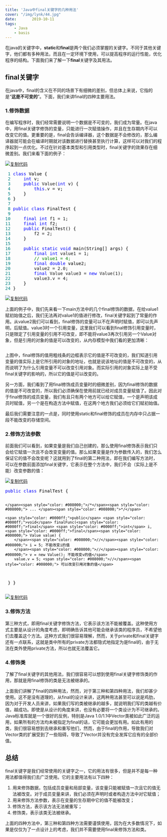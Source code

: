 ```yaml
---
title: 'Java中final关键字的几种用法'
cover: "/img/lynk/44.jpg"
date:       2019-10-11
tags:
	- Java
	- basis
---
```


<div class="post">
    
  <div class="clear"></div>
  <div class="postBody">
    
<div id="cnblogs_post_body" class="blogpost-body ">
    <p>在java的关键字中，<strong>static</strong>和<strong>final</strong>是两个我们必须掌握的关键字。不同于其他关键字，他们都有多种用法，而且在一定环境下使用，可以提高程序的运行性能，优化程序的结构。下面我们来了解一下<strong>final</strong>关键字及其用法。</p>
<h2>final关键字</h2>
<p>在java中，final的含义在不同的场景下有细微的差别，但总体上来说，它指的是“<strong>这是不可变的</strong>”。下面，我们来讲final的四种主要用法。</p>
<h3>1.修饰数据</h3>
<p>在编写程序时，我们经常需要说明一个数据是不可变的，我们成为常量。在java中，用final关键字修饰的变量，只能进行一次赋值操作，并且在生存期内不可以改变它的值。更重要的是，final会告诉编译器，这个数据是不会修改的，那么编译器就可能会在编译时期就对该数据进行替换甚至执行计算，这样可以对我们的程序起到一点优化。不过在针对基本类型和引用类型时，final关键字的效果存在细微差别。我们来看下面的例子：</p>
<div class="cnblogs_code"><div class="cnblogs_code_toolbar"><span class="cnblogs_code_copy"><a href="javascript:void(0);" onclick="copyCnblogsCode(this)" title="复制代码"><img src="//common.cnblogs.com/img/copycode.gif" alt="复制代码"></a></span></div>
<pre><span style="color: #008080;"> 1</span> <span style="color: #0000ff;">class</span><span style="color: #000000;"> Value {
</span><span style="color: #008080;"> 2</span>     <span style="color: #0000ff;">int</span><span style="color: #000000;"> v;
</span><span style="color: #008080;"> 3</span>     <span style="color: #0000ff;">public</span> Value(<span style="color: #0000ff;">int</span><span style="color: #000000;"> v) {
</span><span style="color: #008080;"> 4</span>         <span style="color: #0000ff;">this</span>.v =<span style="color: #000000;"> v;
</span><span style="color: #008080;"> 5</span> <span style="color: #000000;">    }
</span><span style="color: #008080;"> 6</span> <span style="color: #000000;">}
</span><span style="color: #008080;"> 7</span> 
<span style="color: #008080;"> 8</span> <span style="color: #0000ff;">public</span> <span style="color: #0000ff;">class</span><span style="color: #000000;"> FinalTest {
</span><span style="color: #008080;"> 9</span>     
<span style="color: #008080;">10</span>     <span style="color: #0000ff;">final</span> <span style="color: #0000ff;">int</span> f1 = 1<span style="color: #000000;">;
</span><span style="color: #008080;">11</span>     <span style="color: #0000ff;">final</span> <span style="color: #0000ff;">int</span><span style="color: #000000;"> f2;
</span><span style="color: #008080;">12</span>     <span style="color: #0000ff;">public</span><span style="color: #000000;"> FinalTest() {
</span><span style="color: #008080;">13</span>         f2 = 2<span style="color: #000000;">;
</span><span style="color: #008080;">14</span> <span style="color: #000000;">    }
</span><span style="color: #008080;">15</span> 
<span style="color: #008080;">16</span>     <span style="color: #0000ff;">public</span> <span style="color: #0000ff;">static</span> <span style="color: #0000ff;">void</span><span style="color: #000000;"> main(String[] args) {
</span><span style="color: #008080;">17</span>         <span style="color: #0000ff;">final</span> <span style="color: #0000ff;">int</span> value1 = 1<span style="color: #000000;">;
</span><span style="color: #008080;">18</span>         <span style="color: #008000;">//</span><span style="color: #008000;"> value1 = 4;</span>
<span style="color: #008080;">19</span>         <span style="color: #0000ff;">final</span> <span style="color: #0000ff;">double</span><span style="color: #000000;"> value2;
</span><span style="color: #008080;">20</span>         value2 = 2.0<span style="color: #000000;">;
</span><span style="color: #008080;">21</span>         <span style="color: #0000ff;">final</span> Value value3 = <span style="color: #0000ff;">new</span> Value(1<span style="color: #000000;">);
</span><span style="color: #008080;">22</span>         value3.v = 4<span style="color: #000000;">;
</span><span style="color: #008080;">23</span> <span style="color: #000000;">    }
</span><span style="color: #008080;">24</span> }</pre>
<div class="cnblogs_code_toolbar"><span class="cnblogs_code_copy"><a href="javascript:void(0);" onclick="copyCnblogsCode(this)" title="复制代码"><img src="//common.cnblogs.com/img/copycode.gif" alt="复制代码"></a></span></div></div>
<p>上面的例子中，我们先来看一下main方法中的几个final修饰的数据，在给value1赋初始值之后，我们无法再对value1的值进行修改，final关键字起到了常量的作用。从value2我们可以看到，final修饰的变量可以不在声明时赋值，即可以先声明，后赋值。value3时一个引用变量，这里我们可以看到final修饰引用变量时，只是限定了引用变量的引用不可改变，即不能将value3再次引用另一个Value对象，但是引用的对象的值是可以改变的，从内存模型中我们看的更加清晰：</p>
<p><img src="https://images2015.cnblogs.com/blog/1055692/201701/1055692-20170130101552386-541665575.jpg" alt=""></p>
<p>上图中，final修饰的值用粗线条的边框表示它的值是不可改变的，我们知道引用变量的值实际上是它所引用的对象的地址，也就是说该地址的值是不可改变的，从而说明了为什么引用变量不可以改变引用对象。而实际引用的对象实际上是不受final关键字的影响的，所以它的值是可以改变的。</p>
<p>另一方面，我们看到了用final修饰成员变量时的细微差别，因为final修饰的数据的值是不可改变的，所以我们必须确保在使用前就已经对成员变量赋值了。因此对于final修饰的成员变量，我们有且只有两个地方可以给它赋值，一个是声明该成员时赋值，另一个是在构造方法中赋值，在这两个地方我们必须给它们赋初始值。</p>
<p>最后我们需要注意的一点是，同时使用static和final修饰的成员在内存中只占据一段不能改变的存储空间。</p>
<h3>2.修饰方法参数</h3>
<p>前面我们可以看到，如果变量是我们自己创建的，那么使用final修饰表示我们只会给它赋值一次且不会改变变量的值。那么如果变量是作为参数传入的，我们怎么保证它的值不会改变呢？这就用到了final的第二种用法，即在我们编写方法时，可以在参数前面添加final关键字，它表示在整个方法中，我们不会（实际上是不能）改变参数的值：</p>
<div class="cnblogs_code"><div class="cnblogs_code_toolbar"><span class="cnblogs_code_copy"><a href="javascript:void(0);" onclick="copyCnblogsCode(this)" title="复制代码"><img src="//common.cnblogs.com/img/copycode.gif" alt="复制代码"></a></span></div>
<pre><span style="color: #0000ff;">public</span> <span style="color: #0000ff;">class</span><span style="color: #000000;"> FinalTest {

    </span><span style="color: #008000;">/*</span><span style="color: #008000;"> ... </span><span style="color: #008000;">*/</span>

    <span style="color: #0000ff;">public</span> <span style="color: #0000ff;">void</span> finalFunc(<span style="color: #0000ff;">final</span> <span style="color: #0000ff;">int</span> i, <span style="color: #0000ff;">final</span><span style="color: #000000;"> Value value) {
        </span><span style="color: #008000;">//</span><span style="color: #008000;"> i = 5; 不能改变i的值
        </span><span style="color: #008000;">//</span><span style="color: #008000;"> v = new Value(); 不能改变v的值</span>
        value.v = 5; <span style="color: #008000;">//</span><span style="color: #008000;"> 可以改变引用对象的值</span>
<span style="color: #000000;">    }
}</span></pre>
<div class="cnblogs_code_toolbar"><span class="cnblogs_code_copy"><a href="javascript:void(0);" onclick="copyCnblogsCode(this)" title="复制代码"><img src="//common.cnblogs.com/img/copycode.gif" alt="复制代码"></a></span></div></div>
<h3>3.修饰方法</h3>
<p>第三种方式，即用final关键字修饰方法，它表示该方法不能被覆盖。这种使用方式主要是从设计的角度考虑，即明确告诉其他可能会继承该类的程序员，不希望他们去覆盖这个方法。这种方式我们很容易理解，然而，关于private和final关键字还有一点联系，这就是类中所有的private方法都隐式地指定为是final的，由于无法在类外使用private方法，所以也就无法覆盖它。</p>
<h3>4.修饰类</h3>
<p>了解了final关键字的其他用法，我们很容易可以想到使用final关键字修饰类的作用，那就是用final修饰的类是无法被继承的。</p>
<p>上面我们讲解了final的四种用法，然而，对于第三种和第四种用法，我们却甚少使用。这不是没有道理的，从final的设计来讲，这两种用法甚至可以说是鸡肋，因为对于开发人员来讲，如果我们写的类被继承的越多，就说明我们写的类越有价值，越成功。即使是从设计的角度来讲，也没有必要将一个类设计为不可继承的。Java标准库就是一个很好的反例，特别是Java 1.0/1.1中Vector类被如此广泛的运用，如果所有的方法均未被指定为final的话，它可能会更加有用。如此有用的类，我们很容易想到去继承和重写他们，然而，由于final的作用，导致我们对Vector类的扩展受到了一些阻碍，导致了Vector并没有完全发挥它应有的全部价值。</p>
<h2>总结</h2>
<p>final关键字是我们经常使用的关键字之一，它的用法有很多，但是并不是每一种用法都值得我们去广泛使用。它的主要用法有以下四种：</p>
<ol>
<li>用来修饰数据，包括成员变量和局部变量，该变量只能被赋值一次且它的值无法被改变。对于成员变量来讲，我们必须在声明时或者构造方法中对它赋值；</li>
<li>用来修饰方法参数，表示在变量的生存期中它的值不能被改变；</li>
<li>修饰方法，表示该方法无法被重写；</li>
<li>修饰类，表示该类无法被继承。</li>
</ol>
<p>上面的四种方法中，第三种和第四种方法需要谨慎使用，因为在大多数情况下，如果是仅仅为了一点设计上的考虑，我们并不需要使用final来修饰方法和类。</p>
</div>
